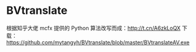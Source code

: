 # BVtranslate
根据知乎大佬 mcfx 提供的 Python 算法改写而成：http://t.cn/A6zkLoQX
下载：https://github.com/mytangyh/BVtranslate/blob/master/BVtranslateAV.exe

